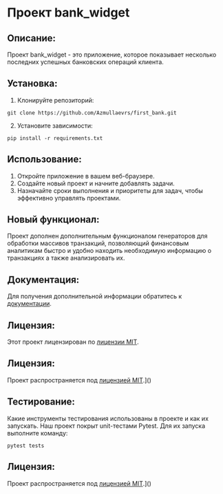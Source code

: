 # Проект bank_widget

## Описание:

Проект bank_widget - это приложение, которое показывает несколько последних успешных банковских операций клиента.

## Установка:

1. Клонируйте репозиторий:
```
git clone https://github.com/Azmullaevrs/first_bank.git
```

2. Установите зависимости:
```
pip install -r requirements.txt
```
## Использование:

1. Откройте приложение в вашем веб-браузере.
2. Создайте новый проект и начните добавлять задачи.
3. Назначайте сроки выполнения и приоритеты для задач, чтобы эффективно управлять проектами.

## Новый функционал:

Проект дополнен дополнительным функционалом генераторов для обработки массивов транзакций, позволяющий финансовым 
аналитикам быстро и удобно находить необходимую информацию о транзакциях 
а также анализировать их.


## Документация:

Для получения дополнительной информации обратитесь к [документации](docs/README.md).

## Лицензия:

Этот проект лицензирован по [лицензии MIT](LICENSE).

## Лицензия:

Проект распространяется под [лицензией MIT](LICENSE).]()

## Тестирование:

Какие инструменты тестирования использованы в проекте и как их запускать.
Наш проект покрыт unit-тестами Pytest. Для их запуска выполните команду:
```
pytest tests
```


## Лицензия:

Проект распространяется под [лицензией MIT](LICENSE).]()